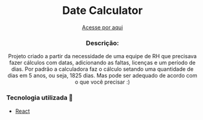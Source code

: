 <h1 align='center'>Date Calculator</h1>

<p align='center'>
    <a href='https://frequency-control.vercel.app' target='blank'>
        Acesse por aqui
    </a>
</p>

<h3 align="center">Descrição:</h3>
<p align="center">
    Projeto criado a partir da necessidade de uma equipe de RH que precisava fazer cálculos com datas, 
  adicionando as faltas, licenças e um período de dias. Por padrão a calculadora faz o cálculo setando uma quantidade
  de dias em 5 anos, ou seja, 1825 dias. Mas pode ser adequado de acordo com o que você precisar :)
</p>

<h3>Tecnologia utilizada 🚀</h3>
<ul>
    <li><a href="https://reactjs.org/" target="_blank">React</a></li>
</ul>


